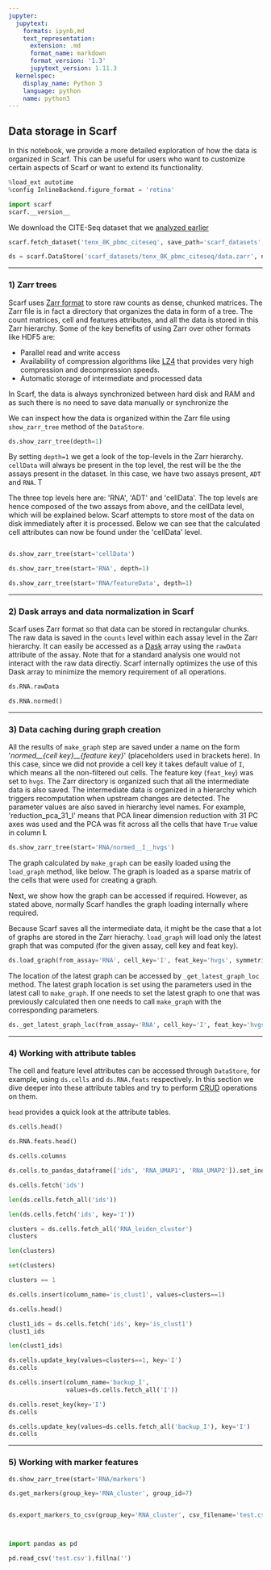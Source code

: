 ```yaml
---
jupyter:
  jupytext:
    formats: ipynb,md
    text_representation:
      extension: .md
      format_name: markdown
      format_version: '1.3'
      jupytext_version: 1.11.3
  kernelspec:
    display_name: Python 3
    language: python
    name: python3
---
```


## Data storage in Scarf

In this notebook, we provide a more detailed exploration of how the data is organized in Scarf. This can be useful for users who want to customize certain aspects of Scarf or want to extend its functionality. 

```python
%load_ext autotime
%config InlineBackend.figure_format = 'retina'

import scarf
scarf.__version__
```

We download the CITE-Seq dataset that we [analyzed earlier](https://scarf.readthedocs.io/en/latest/vignettes/multiple_modalities.html)

```python
scarf.fetch_dataset('tenx_8K_pbmc_citeseq', save_path='scarf_datasets', as_zarr=True)
```

```python
ds = scarf.DataStore('scarf_datasets/tenx_8K_pbmc_citeseq/data.zarr', nthreads=4)
```

---
### 1) Zarr trees

Scarf uses [Zarr format](https://zarr.readthedocs.io/en/stable/) to store raw counts as dense, chunked matrices. The Zarr file is in fact a directory that organizes the data in form of a tree. The count matrices, cell and features attributes, and all the data is stored in this Zarr hierarchy. Some of the key benefits of using Zarr over other formats like HDF5 are:
- Parallel read and write access
- Availability of compression algorithms like [LZ4](https://github.com/lz4/lz4) that provides very high compression and decompression speeds.
- Automatic storage of intermediate and processed data

In Scarf, the data is always synchronized between hard disk and RAM and as such there is no need to save data manually or synchronize the

We can inspect how the data is organized within the Zarr file using `show_zarr_tree` method of the `DataStore`. 

```python
ds.show_zarr_tree(depth=1)
```

By setting `depth=1` we get a look of the top-levels in the Zarr hierarchy. `cellData` will always be present in the top level, the rest will be the the assays present in the dataset. In this case, we have two assays present, `ADT` and `RNA`. T

The three top levels here are: 'RNA', 'ADT' and 'cellData'. The top levels are hence composed of the two assays from above, and the cellData level, which will be explained below. Scarf attempts to store most of the data on disk immediately after it is processed. Below we can see that the calculated cell attributes can now be found under the 'cellData' level.

```python

```

```python
ds.show_zarr_tree(start='cellData')
```

```python
ds.show_zarr_tree(start='RNA', depth=1)
```

```python
ds.show_zarr_tree(start='RNA/featureData', depth=1)
```

---
### 2) Dask arrays and data normalization in Scarf



Scarf uses Zarr format so that data can be stored in rectangular chunks. The raw data is saved in the `counts` level within each assay level in the Zarr hierarchy. It can easily be accessed as a [Dask](https://dask.org/) array using the `rawData` attribute of the assay. Note that for a standard analysis one would not interact with the raw data directly. Scarf internally optimizes the use of this Dask array to minimize the memory requirement of all operations.

```python
ds.RNA.rawData
```

```python
ds.RNA.normed()
```

---
### 3) Data caching during graph creation


All the results of `make_graph` step are saved under a name on the form '*normed\_\_{cell key}\_\_{feature key}*' (placeholders used in brackets here). In this case, since we did not provide a cell key it takes default value of `I`, which means all the non-filtered out cells. The feature key (`feat_key`) was set to `hvgs`. The Zarr directory is organized such that all the intermediate data is also saved. The intermediate data is organized in a hierarchy which triggers recomputation when upstream changes are detected. The parameter values are also saved in hierarchy level names. For example, 'reduction_pca_31_I' means that PCA linear dimension reduction with 31 PC axes was used and the PCA was fit across all the cells that have `True` value in column **I**.

```python
ds.show_zarr_tree(start='RNA/normed__I__hvgs')
```

The graph calculated by `make_graph` can be easily loaded using the `load_graph` method, like below. The graph is loaded as a sparse matrix of the cells that were used for creating a graph.

Next, we show how the graph can be accessed if required. However, as stated above, normally Scarf handles the graph loading internally where required. 

Because Scarf saves all the intermediate data, it might be the case that a lot of graphs are stored in the Zarr hierachy. `load_graph` will load only the latest graph that was computed (for the given assay, cell key and feat key). 

```python
ds.load_graph(from_assay='RNA', cell_key='I', feat_key='hvgs', symmetric=False, upper_only=False)
```

The location of the latest graph can be accessed by `_get_latest_graph_loc` method. The latest graph location is set using the parameters used in the latest call to `make_graph`. If one needs to set the latest graph to one that was previously calculated then one needs to call `make_graph` with the corresponding parameters.

```python
ds._get_latest_graph_loc(from_assay='RNA', cell_key='I', feat_key='hvgs')
```

---
### 4) Working with attribute tables

The cell and feature level attributes can be accessed through `DataStore`, for example, using `ds.cells` and `ds.RNA.feats` respectively. In this section we dive deeper into these attribute tables and try to perform [CRUD](https://en.wikipedia.org/wiki/Create,_read,_update_and_delete) operations on them.


`head` provides a quick look at the attribute tables. 

```python
ds.cells.head()
```

```python
ds.RNA.feats.head()
```

```python
ds.cells.columns
```

```python
ds.cells.to_pandas_dataframe(['ids', 'RNA_UMAP1', 'RNA_UMAP2']).set_index('ids')
```

```python
ds.cells.fetch('ids')
```

```python
len(ds.cells.fetch_all('ids'))
```

```python
len(ds.cells.fetch('ids', key='I'))
```

```python
clusters = ds.cells.fetch_all('RNA_leiden_cluster')
clusters
```

```python
len(clusters)
```

```python
set(clusters)
```

```python
clusters == 1
```

```python
ds.cells.insert(column_name='is_clust1', values=clusters==1)
```

```python
ds.cells.head()
```

```python
clust1_ids = ds.cells.fetch('ids', key='is_clust1')
clust1_ids
```

```python
len(clust1_ids)
```

```python
ds.cells.update_key(values=clusters==1, key='I')
ds.cells
```

```python
ds.cells.insert(column_name='backup_I',
                values=ds.cells.fetch_all('I'))
```

```python
ds.cells.reset_key(key='I')
ds.cells
```

```python
ds.cells.update_key(values=ds.cells.fetch_all('backup_I'), key='I')
ds.cells
```

---
### 5) Working with marker features

```python
ds.show_zarr_tree(start='RNA/markers')
```

```python
ds.get_markers(group_key='RNA_cluster', group_id=7)
```

```python

```

```python
ds.export_markers_to_csv(group_key='RNA_cluster', csv_filename='test.csv')
```

```python

```

```python

```

```python
import pandas as pd
```

```python
pd.read_csv('test.csv').fillna('')
```

```python

```

```python

```
